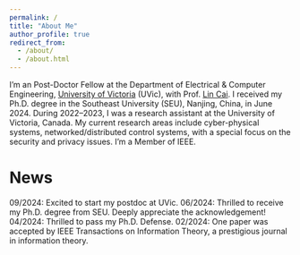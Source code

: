```yaml
---
permalink: /
title: "About Me"
author_profile: true
redirect_from: 
  - /about/
  - /about.html
---
```


I’m an Post-Doctor Fellow at the Department of Electrical & Computer Engineering, [University of Victoria](https://www.uvic.ca/) (UVic), with Prof. [Lin Cai](https://www.ece.uvic.ca/~cai/). I received my Ph.D. degree in the Southeast University (SEU), Nanjing, China, in June 2024. During 2022–2023, I was a research assistant at the University of Victoria, Canada. My current research areas include cyber-physical systems, networked/distributed control systems, with a special focus on the security and privacy issues. I’m a Member of IEEE.

News
======
09/2024: Excited to start my postdoc at UVic.
06/2024: Thrilled to receive my Ph.D. degree from SEU. Deeply appreciate the acknowledgement!
04/2024: Thrilled to pass my Ph.D. Defense.
02/2024: One paper was accepted by IEEE Transactions on Information Theory, a prestigious journal in information theory.
